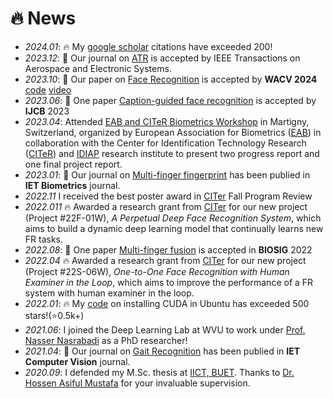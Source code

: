 # 🔥 News
- *2024.01*: 🔥 My [google scholar](https://scholar.google.com/citations?user=m3MlVBUAAAAJ) citations have exceeded 200!
- *2023.12*: 🎉 Our journal on [ATR](https://doi.org/10.1109/taes.2023.3337768) is accepted by IEEE Transactions on Aerospace and Electronic Systems.
- *2023.10*: 🎉 Our paper on [Face Recognition](https://arxiv.org/abs/2312.09367) is accepted by **WACV 2024** [code]() [video](https://www.youtube.com/watch?v=Hb8SlpFCuGI)
- *2023.06*: 🎉 One paper [Caption-guided face recognition](https://arxiv.org/abs/2308.06866) is accepted by **IJCB** 2023
- *2023.04*: Attended [EAB and CITeR Biometrics Workshop](https://eab.org/events/program/312?ts=1674459113551) in Martigny, Switzerland, organized by European Association for Biometrics ([EAB](https://eab.org/)) in collaboration with the Center for Identification Technology Research ([CITeR](https://citer.clarkson.edu/)) and [IDIAP](https://www.idiap.ch/en) research institute to present two progress report and one final project report.
- *2023.01*: 🎉 Our journal on [Multi-finger fingerprint](https://ietresearch.onlinelibrary.wiley.com/doi/10.1049/bme2.12117) has been publied in **IET Biometrics** journal.
- *2022.11* I received the best poster award in [CITer](https://citer.clarkson.edu/) Fall Program Review
- *2022.011* 🔥 Awarded a research grant from [CITer](https://citer.clarkson.edu/) for our new project (Project #22F-01W), *A Perpetual Deep Face Recognition System*, which aims to build a dynamic deep learning model that continually learns new FR tasks.
- *2022.08*: 🎉 One paper [Multi-finger fusion](https://doi.org/10.1109/BIOSIG55365.2022.9897056) is accepted in **BIOSIG** 2022
- *2022.04* 🔥 Awarded a research grant from [CITer](https://citer.clarkson.edu/) for our new project (Project #22S-06W), *One-to-One Face Recognition with Human Examiner in the Loop*, which aims to improve the performance of a FR system with human examiner in the loop.
- *2022.01*: 🔥 My [code](https://gist.github.com/Mahedi-61/2a2f1579d4271717d421065168ce6a73) on installing CUDA in Ubuntu has exceeded 500 stars!(⭐️0.5k+)
- *2021.06*: I joined the Deep Learning Lab at WVU to work under [Prof. Nasser Nasrabadi](https://nassernasrabadi.faculty.wvu.edu/) as a PhD researcher!
- *2021.04*: 🎉 Our journal on [Gait Recognition](https://ietresearch.onlinelibrary.wiley.com/doi/10.1049/cvi2.12050) has been publied in **IET Computer Vision** journal.
- *2020.09*: I defended my M.Sc. thesis at [IICT, BUET](https://iict.buet.ac.bd/). Thanks to [Dr. Hossen Asiful Mustafa](https://iict.buet.ac.bd/?page_id=54) for your invaluable supervision.
